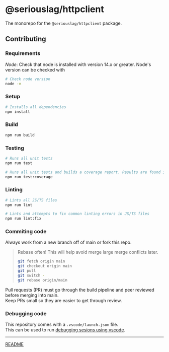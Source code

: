 # @seriouslag/httpclient

The monorepo for the `@seriouslag/httpclient` package.

## Contributing

### Requirements

_Node_: Check that node is installed with version 14.x or greater. Node's version can be checked with

```bash
# Check node version
node -v
```

### Setup

```bash
# Installs all dependencies
npm install
```

### Build

```bash
npm run build
```

### Testing

```bash
# Runs all unit tests
npm run test
```

```bash
# Runs all unit tests and builds a coverage report. Results are found in ./coverage folder.
npm run test:coverage
```

### Linting

```bash
# Lints all JS/TS files
npm run lint
```

```bash
# Lints and attempts to fix common linting errors in JS/TS files
npm run lint:fix
```

### Commiting code

Always work from a new branch off of main or fork this repo.

> Rebase often! This will help avoid merge large merge conflicts later.
>
> ```bash
> git fetch origin main
> git checkout origin main
> git pull
> git switch -
> git rebase origin/main
> ```

Pull requests (PR) must go through the build pipeline and peer reviewed before merging into main.\
Keep PRs small so they are easier to get through review.

### Debugging code

This repository comes with a `.vscode/launch.json` file.\
This can be used to run [debugging sesions using vscode](https://code.visualstudio.com/docs/editor/debugging).

---

[README](./README.md)
